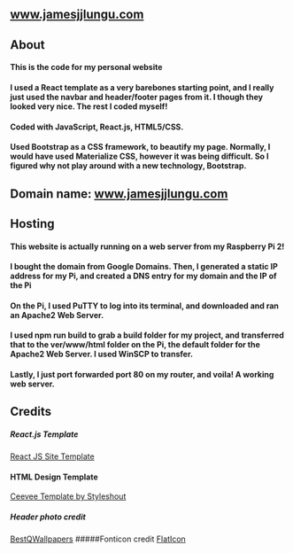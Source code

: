 ## www.jamesjjlungu.com
## About
#### This is the code for my personal website
#### I used a React template as a very barebones starting point, and I really just used the navbar and header/footer pages from it. I though they looked very nice. The rest I coded myself!
#### Coded with JavaScript, React.js, HTML5/CSS.
#### Used Bootstrap as a CSS framework, to beautify my page. Normally, I would have used Materialize CSS, however it was being difficult. So I figured why not play around with a new technology, Bootstrap.

## Domain name: www.jamesjjlungu.com



## Hosting
#### This website is actually running on a web server from my Raspberry Pi 2! 
#### I bought the domain from Google Domains. Then, I generated a static IP address for my Pi, and created a DNS entry for my domain and the IP of the Pi
#### On the Pi, I used PuTTY to log into its terminal, and downloaded and ran an Apache2 Web Server.
#### I used npm run build to grab a build folder for my project, and transferred that to the ver/www/html folder on the Pi, the default folder for the Apache2 Web Server. I used WinSCP to transfer.
#### Lastly, I just port forwarded port 80 on my router, and voila! A working web server.



## Credits
##### React.js Template
<a href="https://github.com/tbakerx/react-resume-template">React JS Site Template</a>

#### HTML Design Template
<a href="https://www.styleshout.com/free-templates/ceevee/">Ceevee Template by Styleshout</a>

##### Header photo credit
<a href="https://besthqwallpapers.com/cities/4k-new-york-night-empire-state-building-cityscapes-68624">BestQWallpapers</a>
#####Fonticon credit
<a href="https://www.flaticon.com/free-icon/building-of-new-york-city_53136">FlatIcon</a>
